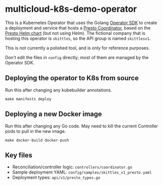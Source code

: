 # multicloud-k8s-demo-operator

This is a Kubernetes Operator that uses the Golang [Operator SDK](https://sdk.operatorframework.io/) to create a deployment and service that hosts a [Presto Coordinator](https://prestodb.io/docs/current/overview/concepts.html#:~:text=The%20Presto%20coordinator%20is%20the,to%20submit%20statements%20for%20execution.), based on the [Presto Helm chart](https://github.com/helm/charts/tree/master/stable/presto) (but not using Helm). The fictional company that is hosting this operator is `skittles`, so the API group is named `skittlesv1`.

This is not currently a polished tool, and is only for reference purposes.

Don't edit the files in `config` directly; most of them are managed by the Operator SDK.

## Deploying the operator to K8s from source
Run this after changing any kubebuilder annotations.
```
make manifests deploy
```
## Deploying a new Docker image
Run this after changing any Go code. May need to kill the current Controller pods to pull in the new image.
```
make docker-build docker-push
```

## Key files
* Reconciliation/controller logic: `controllers/coordinator.go`
* Sample deployment YAML: `config/samples/skittles_v1_presto.yaml`
* Deployment types: `api/v1/presto_types.go`